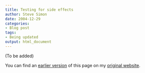 ```yaml
---
title: Testing for side effects
author: Steve Simon
date: 2004-12-29
categories:
- Blog post
tags:
- Being updated
output: html_document
---
```


(To be added)

<!---More--->

You can find an [earlier version](http://www.pmean.com/04/SideEffects.html) of this page on my [original website](http://www.pmean.com/original_site.html).
